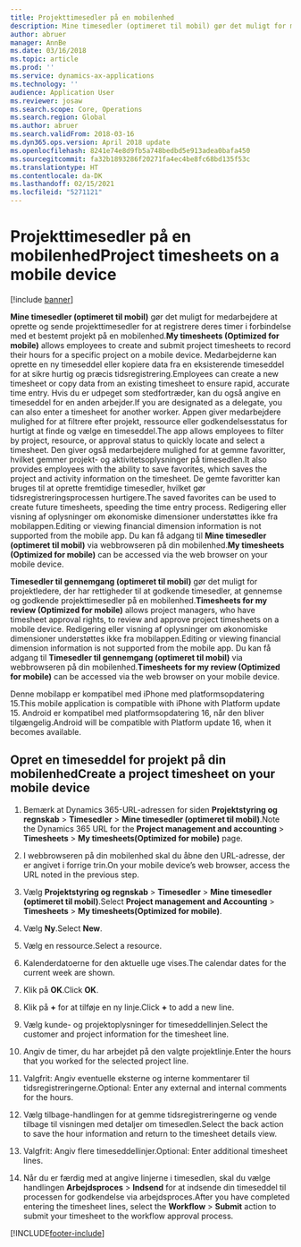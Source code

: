 ```yaml
---
title: Projekttimesedler på en mobilenhed
description: Mine timesedler (optimeret til mobil) gør det muligt for medarbejdere at oprette og sende projekttimesedler for at registrere deres timer i forbindelse med et bestemt projekt på en mobilenhed.
author: abruer
manager: AnnBe
ms.date: 03/16/2018
ms.topic: article
ms.prod: ''
ms.service: dynamics-ax-applications
ms.technology: ''
audience: Application User
ms.reviewer: josaw
ms.search.scope: Core, Operations
ms.search.region: Global
ms.author: abruer
ms.search.validFrom: 2018-03-16
ms.dyn365.ops.version: April 2018 update
ms.openlocfilehash: 8241e74e8d9fb5a748bedbd5e913adea0bafa450
ms.sourcegitcommit: fa32b1893286f20271fa4ec4be8fc68bd135f53c
ms.translationtype: HT
ms.contentlocale: da-DK
ms.lasthandoff: 02/15/2021
ms.locfileid: "5271121"
---
```

# <a name="project-timesheets-on-a-mobile-device"></a><span data-ttu-id="f6c6e-103">Projekttimesedler på en mobilenhed</span><span class="sxs-lookup"><span data-stu-id="f6c6e-103">Project timesheets on a mobile device</span></span>

[!include [banner](../includes/banner.md)]

<span data-ttu-id="f6c6e-104">**Mine timesedler (optimeret til mobil)** gør det muligt for medarbejdere at oprette og sende projekttimesedler for at registrere deres timer i forbindelse med et bestemt projekt på en mobilenhed.</span><span class="sxs-lookup"><span data-stu-id="f6c6e-104">**My timesheets (Optimized for mobile)** allows employees to create and submit project timesheets to record their hours for a specific project on a mobile device.</span></span> <span data-ttu-id="f6c6e-105">Medarbejderne kan oprette en ny timeseddel eller kopiere data fra en eksisterende timeseddel for at sikre hurtig og præcis tidsregistrering.</span><span class="sxs-lookup"><span data-stu-id="f6c6e-105">Employees can create a new timesheet or copy data from an existing timesheet to ensure rapid, accurate time entry.</span></span> <span data-ttu-id="f6c6e-106">Hvis du er udpeget som stedfortræder, kan du også angive en timeseddel for en anden arbejder.</span><span class="sxs-lookup"><span data-stu-id="f6c6e-106">If you are designated as a delegate, you can also enter a timesheet for another worker.</span></span> <span data-ttu-id="f6c6e-107">Appen giver medarbejdere mulighed for at filtrere efter projekt, ressource eller godkendelsesstatus for hurtigt at finde og vælge en timeseddel.</span><span class="sxs-lookup"><span data-stu-id="f6c6e-107">The app allows employees to filter by project, resource, or approval status to quickly locate and select a timesheet.</span></span> <span data-ttu-id="f6c6e-108">Den giver også medarbejdere mulighed for at gemme favoritter, hvilket gemmer projekt- og aktivitetsoplysninger på timesedlen.</span><span class="sxs-lookup"><span data-stu-id="f6c6e-108">It also provides employees with the ability to save favorites, which saves the project and activity information on the timesheet.</span></span> <span data-ttu-id="f6c6e-109">De gemte favoritter kan bruges til at oprette fremtidige timesedler, hvilket gør tidsregistreringsprocessen hurtigere.</span><span class="sxs-lookup"><span data-stu-id="f6c6e-109">The saved favorites can be used to create future timesheets, speeding the time entry process.</span></span> <span data-ttu-id="f6c6e-110">Redigering eller visning af oplysninger om økonomiske dimensioner understøttes ikke fra mobilappen.</span><span class="sxs-lookup"><span data-stu-id="f6c6e-110">Editing or viewing financial dimension information is not supported from the mobile app.</span></span> <span data-ttu-id="f6c6e-111">Du kan få adgang til **Mine timesedler (optimeret til mobil)** via webbrowseren på din mobilenhed.</span><span class="sxs-lookup"><span data-stu-id="f6c6e-111">**My timesheets (Optimized for mobile)** can be accessed via the web browser on your mobile device.</span></span>

<span data-ttu-id="f6c6e-112">**Timesedler til gennemgang (optimeret til mobil)** gør det muligt for projektledere, der har rettigheder til at godkende timesedler, at gennemse og godkende projekttimesedler på en mobilenhed.</span><span class="sxs-lookup"><span data-stu-id="f6c6e-112">**Timesheets for my review (Optimized for mobile)** allows project managers, who have timesheet approval rights, to review and approve project timesheets on a mobile device.</span></span> <span data-ttu-id="f6c6e-113">Redigering eller visning af oplysninger om økonomiske dimensioner understøttes ikke fra mobilappen.</span><span class="sxs-lookup"><span data-stu-id="f6c6e-113">Editing or viewing financial dimension information is not supported from the mobile app.</span></span> <span data-ttu-id="f6c6e-114">Du kan få adgang til **Timesedler til gennemgang (optimeret til mobil)** via webbrowseren på din mobilenhed.</span><span class="sxs-lookup"><span data-stu-id="f6c6e-114">**Timesheets for my review (Optimized for mobile)** can be accessed via the web browser on your mobile device.</span></span>

<span data-ttu-id="f6c6e-115">Denne mobilapp er kompatibel med iPhone med platformsopdatering 15.</span><span class="sxs-lookup"><span data-stu-id="f6c6e-115">This mobile application is compatible with iPhone with Platform update 15.</span></span>
<span data-ttu-id="f6c6e-116">Android er kompatibel med platformsopdatering 16, når den bliver tilgængelig.</span><span class="sxs-lookup"><span data-stu-id="f6c6e-116">Android will be compatible with Platform update 16, when it becomes available.</span></span>

## <a name="create-a-project-timesheet-on-your-mobile-device"></a><span data-ttu-id="f6c6e-117">Opret en timeseddel for projekt på din mobilenhed</span><span class="sxs-lookup"><span data-stu-id="f6c6e-117">Create a project timesheet on your mobile device</span></span>

1.  <span data-ttu-id="f6c6e-118">Bemærk at Dynamics 365-URL-adressen for siden **Projektstyring og regnskab** \> **Timesedler** \> **Mine timesedler (optimeret til mobil)**.</span><span class="sxs-lookup"><span data-stu-id="f6c6e-118">Note the Dynamics 365 URL for the **Project management and accounting** \> **Timesheets** \> **My timesheets(Optimized for mobile)** page.</span></span>

2.  <span data-ttu-id="f6c6e-119">I webbrowseren på din mobilenhed skal du åbne den URL-adresse, der er angivet i forrige trin.</span><span class="sxs-lookup"><span data-stu-id="f6c6e-119">On your mobile device’s web browser, access the URL noted in the previous step.</span></span>
 
3.  <span data-ttu-id="f6c6e-120">Vælg **Projektstyring og regnskab** \> **Timesedler** \> **Mine timesedler (optimeret til mobil)**.</span><span class="sxs-lookup"><span data-stu-id="f6c6e-120">Select **Project management and Accounting** \> **Timesheets** \> **My timesheets(Optimized for mobile)**.</span></span>

4.  <span data-ttu-id="f6c6e-121">Vælg **Ny**.</span><span class="sxs-lookup"><span data-stu-id="f6c6e-121">Select **New**.</span></span>

5.  <span data-ttu-id="f6c6e-122">Vælg en ressource.</span><span class="sxs-lookup"><span data-stu-id="f6c6e-122">Select a resource.</span></span>

6.  <span data-ttu-id="f6c6e-123">Kalenderdatoerne for den aktuelle uge vises.</span><span class="sxs-lookup"><span data-stu-id="f6c6e-123">The calendar dates for the current week are shown.</span></span>

7.  <span data-ttu-id="f6c6e-124">Klik på **OK**.</span><span class="sxs-lookup"><span data-stu-id="f6c6e-124">Click **OK**.</span></span>

8.  <span data-ttu-id="f6c6e-125">Klik på **+** for at tilføje en ny linje.</span><span class="sxs-lookup"><span data-stu-id="f6c6e-125">Click **+** to add a new line.</span></span>

9.  <span data-ttu-id="f6c6e-126">Vælg kunde- og projektoplysninger for timeseddellinjen.</span><span class="sxs-lookup"><span data-stu-id="f6c6e-126">Select the customer and project information for the timesheet line.</span></span>

10. <span data-ttu-id="f6c6e-127">Angiv de timer, du har arbejdet på den valgte projektlinje.</span><span class="sxs-lookup"><span data-stu-id="f6c6e-127">Enter the hours that you worked for the selected project line.</span></span>

11. <span data-ttu-id="f6c6e-128">Valgfrit: Angiv eventuelle eksterne og interne kommentarer til tidsregistreringerne.</span><span class="sxs-lookup"><span data-stu-id="f6c6e-128">Optional: Enter any external and internal comments for the hours.</span></span>

12. <span data-ttu-id="f6c6e-129">Vælg tilbage-handlingen for at gemme tidsregistreringerne og vende tilbage til visningen med detaljer om timesedlen.</span><span class="sxs-lookup"><span data-stu-id="f6c6e-129">Select the back action to save the hour information and return to the timesheet details view.</span></span>

13. <span data-ttu-id="f6c6e-130">Valgfrit: Angiv flere timeseddellinjer.</span><span class="sxs-lookup"><span data-stu-id="f6c6e-130">Optional: Enter additional timesheet lines.</span></span>

14. <span data-ttu-id="f6c6e-131">Når du er færdig med at angive linjerne i timesedlen, skal du vælge handlingen **Arbejdsproces** \> **Indsend** for at indsende din timeseddel til processen for godkendelse via arbejdsproces.</span><span class="sxs-lookup"><span data-stu-id="f6c6e-131">After you have completed entering the timesheet lines, select the **Workflow** \> **Submit** action to submit your timesheet to the workflow approval process.</span></span>


[!INCLUDE[footer-include](../includes/footer-banner.md)]